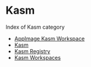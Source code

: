 # Kasm

Index of Kasm category

- [AppImage Kasm Workspace](appimage.md)
- [Kasm](kasm.md)
- [Kasm Registry](registry.md)
- [Kasm Workspaces](workspaces.md)
